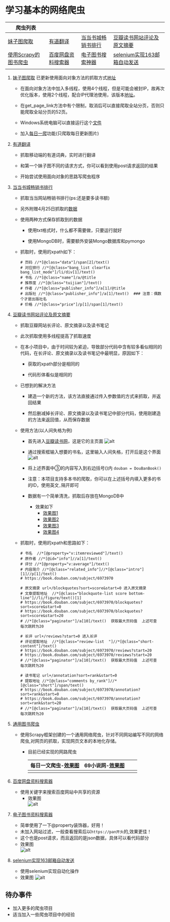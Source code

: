 # 学习基本的网络爬虫

| 爬虫列表                                          |                                                  |                                                              |                                                              |
| ------------------------------------------------- | ------------------------------------------------ | ------------------------------------------------------------ | ------------------------------------------------------------ |
| [妹子图爬取](meizi_web_spider/add_proxy_mz_spider.py)       | [有道翻译](youdao_web_spider/YouDaoTranslate.py) | [当当书城畅销书排行](dangdang_web_spider/DangDangWangBook.py) | [豆瓣读书网站评论及原文摘要](douban_web_spider/DouBanBook.py) |
| [使用Scrapy的图书爬虫](book_spider/book_spider) |    [百度网盘资料搜索器](baidu_pan_spider/crawlbaidunet.py)                                              | [电子图书搜索神器](search_book_net/Find_book_pdf.py)                                                             |  [selenium实现163邮箱自动发送](163_email/email_163.py)                                                             |
|                                                   |                                                  |                                                              |                                                              |



1. [妹子图爬取](meizi_web_spider/spider_mm.py) 已更新使用面向对象方法的抓取方式[地址](meizi_web_spider/new_mz_spider.py)   
   - 在面向对象方法中加入多线程，使用4个线程，但是可能会被封IP，故再次优化版本，使用2个线程，配合IP代理池使用，该版本[地址](meizi_web_spider/add_proxy_mz_spider.py)。    
   - 在get_page_link方法中有个限制，取消后可以直接爬取全站分页，否则只能爬取全站分页的52页。
       
   - Windows系统电脑可以直接运行这个[文件](meizi_web_spider/dist/spider_mm.exe)
       
   - 加入[每日一爬](meizi_web_spider/everyday_spider_mm.py)功能(只爬取每日更新图片)
    
2. [有道翻译](youdao_web_spider/YouDaoTranslate.py)
   - 抓取移动端的有道词典，实时进行翻译
       
   - 和第一个妹子图不同的请求方式，你可以看到使用post请求返回的结果
       
   - 开始尝试使用面向对象的思路写爬虫程序
    
3. [当当书城畅销书排行](dangdang_web_spider/DangDangWangBook.py)
   - 抓取当当网站畅销书排行(ps:还是要多读书额)
     
   - 另外附赠4月25日抓取的[数据](dangdang_web_spider/当当网图书销量排行榜.txt)
     
   - 使用两种方式保存抓取到的数据
  
     - 使用txt格式时，什么都不需要做，只要运行就好
     
     - 使用MongoDB时，需要额外安装Mongo数据库和pymongo
  
   - 抓取时，使用的xpath如下：
  
        ```
        # 页码 //*[@class="data"]/span[2]/text()
        # 对应排行 //*[@class="bang_list clearfix bang_list_mode"]/li/div[1]/text()
        # 书名 //*[@class="name"]/a/@title
        # 推荐度 //*[@class="tuijian"]/text()
        # 作者 //*[@class="publisher_info"]/a[1]/@title
        # 出版社 //*[@class="publisher_info"]/a[1]/text()  ### 注意：偶数个才是出版社名
        # 价格 //*[@class="price"]/p[1]/span[1]/text()
        ```
4. [豆瓣读书网站评论及原文摘要](douban_web_spider/DouBanBook.py)

   - 抓取豆瓣网站长评论、原文摘录以及读书笔记
   
   - 此次抓取使用多线程提高了抓取速度 
   
   - 在本小项目中，由于时间较为紧迫，导致部分代码中含有较多看似相同的代码，在长评论、原文摘录以及读书笔记中最明显，原因如下：
   
     - 获取的xpath部分是相同的
   
     - 代码形体看似是相同的
   
   - 已想到的解决方法

     - 建造一个新的方法，该方法直接通过传入参数值的方式来抓取，并返回结果
   
     - 然后删减掉长评论、原文摘录以及读书笔记中部分代码，使用刚建造的方法来返回值，从而保存数据

    - 使用方法(以人间失格为例)
      - 首先进入[豆瓣读书网](https://book.douban.com/)，这是它的主页面
       ![alt](douban_web_spider/img/豆瓣读书主页.png)

      - 通过搜索框输入想要的书名，这里输入人间失格，打开后是这个界面
       ![alt](douban_web_spider/img/人间失格.png)

       - 将上述界面中③的内容写入到右边括号()内
          `douban = DouBanBook()`

       - 注意：本项目支持多本书的爬取，你可以在上述括号内填入更多的书的ID，使用英文`,`隔开即可
        
       - 数据有一个简单清洗，抓取后存放在MongoDB中
         - 效果如下
           - [效果图1](douban_web_spider/img/book_content.png)
           - [效果图2](douban_web_spider/img/original.png)
           - [效果图3](douban_web_spider/img/comments.png)
           - [效果图4](douban_web_spider/img/notes.png)
   
    - 抓取时，使用的xpath和思路如下：

        ```
        # 书名  //*[@property="v:itemreviewed"]/text()
        # 原作者 //*[@id="info"]//a[1]/text()
        # 评分 //*[@property="v:average"]/text()
        # 内容简介 //*[@class="related_info"]//*[@class="intro"][1]//p[1]/text()
        # https://book.douban.com/subject/6973970

        # 原文摘录 url+/blockquotes?sort=score&start=0 进入原文摘录  
        # 文章提取地址  //*[@class="blockquote-list score bottom-line"]//li/figure/text()[1]
        # https://book.douban.com/subject/6973970/blockquotes?sort=score&start=0
        # https://book.douban.com/subject/6973970/blockquotes?sort=score&start=20
        # //*[@class="paginator"]/a[10]/text()  获取最大页码值  上述可查  每次跳转为20

        # 长评 url+/reviews?start=0 进入长评
        # 评论提取地址  //*[@class="review-list  "]//*[@class="short-content"]/text()
        # https://book.douban.com/subject/6973970/reviews?start=20
        # https://book.douban.com/subject/6973970/reviews?start=20
        # //*[@class="paginator"]/a[10]/text()  获取最大页码值  上述可查  每次跳转为20

        # 读书笔记 url+/annotation?sort=rank&start=0
        # 提取地址 //*[@class="comments by_rank"]//*[@class="short"]/span/text()
        # https://book.douban.com/subject/6973970/annotation?sort=rank&start=0
        # https://book.douban.com/subject/6973970/annotation?sort=rank&start=20
        # //*[@class="paginator"]/a[10]/text()  获取最大页码值  上述可查  每次跳转为20
        ```
5. [通用图书爬虫](book_spider/book_spider)
   
   - 使用Scrapy框架创建的一个通用网络爬虫，针对不同网站编写不同的网络爬虫,对网页的抓取，实现网页文本的本地化存储。
     - 目前已经实现的网路爬虫
     
       | 每日一文爬虫-[效果图](img/book_spider/meiriyiwen效果图.png) |69小说网-[效果图](img/book_spider/novel效果图.png) |      |      |
       | :----------- | ---- | ---- | ---- |
       |              |      |      |      |

6. [百度网盘资料搜索器](baidu_pan_spider/crawlbaidunet.py)
    - 使用关键字来搜索百度网站中共享的资源
      - 效果图   
      ![alt](img/baidu_pan/baidu_pan效果图.png)

7. [电子图书资料搜索器](search_book_net/Find_book_pdf.py)
      - 简单使用了一下@property装饰器，好用！
      - 未加入网站过滤，一般查看搜索后以`https://pan开头`的,效果更佳！
      - 这个也是post请求，而且返回的是json数据，具体可以看代码部分
      - 效果图   
      ![alt](img/search_book_net/Find_book_pdf效果图.png)
    
8. [selenium实现163邮箱自动发送](163_email/email_163.py) 
      - 使用selenium实现自动化操作
      - 效果图
        ![alt](img/email/email.png)


## 待办事件

- 加入更多的爬虫项目
- 适当加入一些爬虫项目中的经验
